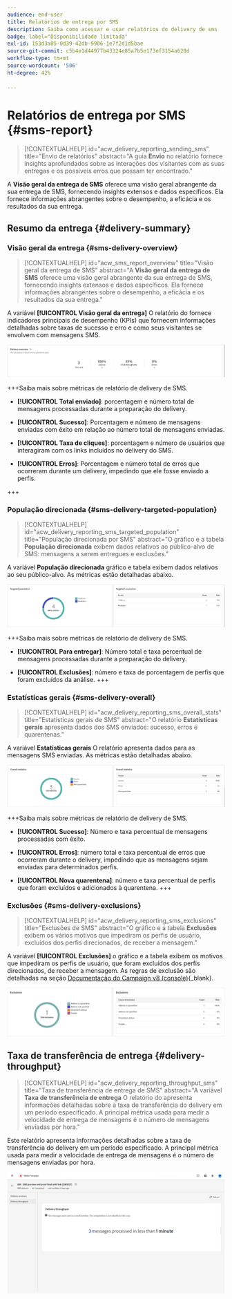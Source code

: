 ```yaml
---
audience: end-user
title: Relatórios de entrega por SMS
description: Saiba como acessar e usar relatórios do delivery de sms
badge: label="Disponibilidade limitada"
exl-id: 153d3a85-0d39-42db-9906-1e7f2d1d5bae
source-git-commit: c5b4e1d44977b43324e85a7b5e173ef3154a620d
workflow-type: tm+mt
source-wordcount: '506'
ht-degree: 42%

---
```


# Relatórios de entrega por SMS {#sms-report}

>[!CONTEXTUALHELP]
>id="acw_delivery_reporting_sending_sms"
>title="Envio de relatórios"
>abstract="A guia **Envio** no relatório fornece insights aprofundados sobre as interações dos visitantes com as suas entregas e os possíveis erros que possam ter encontrado."

A **Visão geral da entrega de SMS** oferece uma visão geral abrangente da sua entrega de SMS, fornecendo insights extensos e dados específicos. Ela fornece informações abrangentes sobre o desempenho, a eficácia e os resultados da sua entrega.

## Resumo da entrega {#delivery-summary}

### Visão geral da entrega {#sms-delivery-overview}

>[!CONTEXTUALHELP]
>id="acw_sms_report_overview"
>title="Visão geral da entrega de SMS"
>abstract="A **Visão geral da entrega de SMS** oferece uma visão geral abrangente da sua entrega de SMS, fornecendo insights extensos e dados específicos. Ela fornece informações abrangentes sobre o desempenho, a eficácia e os resultados da sua entrega."

A variável **[!UICONTROL Visão geral da entrega]** O relatório do fornece indicadores principais de desempenho (KPIs) que fornecem informações detalhadas sobre taxas de sucesso e erro e como seus visitantes se envolvem com mensagens SMS.

![](assets/reporting_sms_3.png)

+++Saiba mais sobre métricas de relatório de delivery de SMS.

* **[!UICONTROL Total enviado]**: porcentagem e número total de mensagens processadas durante a preparação do delivery.

* **[!UICONTROL Sucesso]**: Porcentagem e número de mensagens enviadas com êxito em relação ao número total de mensagens enviadas.

* **[!UICONTROL Taxa de cliques]**: porcentagem e número de usuários que interagiram com os links incluídos no delivery do SMS.

* **[!UICONTROL Erros]**: Porcentagem e número total de erros que ocorreram durante um delivery, impedindo que ele fosse enviado a perfis.

+++

### População direcionada {#sms-delivery-targeted-population}

>[!CONTEXTUALHELP]
>id="acw_delivery_reporting_sms_targeted_population"
>title="População direcionada por SMS"
>abstract="O gráfico e a tabela **População direcionada** exibem dados relativos ao público-alvo de SMS: mensagens a serem entregues e exclusões."

A variável **População direcionada** gráfico e tabela exibem dados relativos ao seu público-alvo. As métricas estão detalhadas abaixo.

![](assets/reporting_sms_4.png)

+++Saiba mais sobre métricas de relatório de delivery de SMS.

* **[!UICONTROL Para entregar]**: Número total e taxa percentual de mensagens processadas durante a preparação do delivery.

* **[!UICONTROL Exclusões]**: número e taxa de porcentagem de perfis que foram excluídos da análise.
+++


### Estatísticas gerais {#sms-delivery-overall}

>[!CONTEXTUALHELP]
>id="acw_delivery_reporting_sms_overall_stats"
>title="Estatísticas gerais de SMS"
>abstract="O relatório **Estatísticas gerais** apresenta dados dos SMS enviados: sucesso, erros e quarentenas."

A variável **Estatísticas gerais** O relatório apresenta dados para as mensagens SMS enviadas. As métricas estão detalhadas abaixo.

![](assets/reporting_sms_5.png)

+++Saiba mais sobre métricas de relatório de delivery de SMS.

* **[!UICONTROL Sucesso]**: Número e taxa percentual de mensagens processadas com êxito.

* **[!UICONTROL Erros]**: número total e taxa percentual de erros que ocorreram durante o delivery, impedindo que as mensagens sejam enviadas para determinados perfis.

* **[!UICONTROL Nova quarentena]**: número e taxa percentual de perfis que foram excluídos e adicionados à quarentena.
+++

### Exclusões {#sms-delivery-exclusions}

>[!CONTEXTUALHELP]
>id="acw_delivery_reporting_sms_exclusions"
>title="Exclusões de SMS"
>abstract="O gráfico e a tabela **Exclusões** exibem os vários motivos que impediram os perfis de usuário, excluídos dos perfis direcionados, de receber a mensagem."

A variável **[!UICONTROL Exclusões]** o gráfico e a tabela exibem os motivos que impediram os perfis de usuário, que foram excluídos dos perfis direcionados, de receber a mensagem. As regras de exclusão são detalhadas na seção [Documentação do Campaign v8 (console)](https://experienceleague.adobe.com/docs/campaign/campaign-v8/send/failures/delivery-failures.html#sms-quarantines){_blank}.

![](assets/reporting_sms_6.png)

## Taxa de transferência de entrega {#delivery-throughput}

>[!CONTEXTUALHELP]
>id="acw_delivery_reporting_throughput_sms"
>title="Taxa de transferência de entrega de SMS"
>abstract="A variável **Taxa de transferência de entrega** O relatório do apresenta informações detalhadas sobre a taxa de transferência do delivery em um período especificado. A principal métrica usada para medir a velocidade de entrega de mensagens é o número de mensagens enviadas por hora."

Este relatório apresenta informações detalhadas sobre a taxa de transferência do delivery em um período especificado. A principal métrica usada para medir a velocidade de entrega de mensagens é o número de mensagens enviadas por hora.

![](assets/reporting_sms_2.png)
